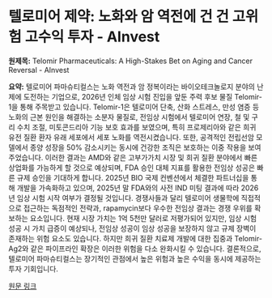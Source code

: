 # 텔로미어 제약: 노화와 암 역전에 건 건  고위험 고수익 투자 - AInvest

**원제목:** Telomir Pharmaceuticals: A High-Stakes Bet on Aging and Cancer Reversal - AInvest

**요약:** 텔로미어 파마슈티컬스는 노화 역전과 암 정복이라는 바이오테크놀로지 분야의 난제에 도전하는 기업으로, 2026년 인체 임상 시험 진입을 앞둔 주력 후보 물질 Telomir-1을 통해 주목받고 있습니다.  Telomir-1은 텔로미어 단축, 산화 스트레스, 만성 염증 등 노화의 근본 원인을 해결하는 소분자 물질로, 전임상 시험에서 텔로미어 연장, 철 및 구리 수치 조절, 미토콘드리아 기능 보호 효과를 보였으며, 특히 프로제리아와 같은 희귀 유전 질환 환자 유래 세포에서 세포 노화를 역전시켰습니다.  또한, 공격적인 전립선암 모델에서 종양 성장을 50% 감소시키는 동시에 건강한 조직은 보호하는 이중 작용을 보여주었습니다.  이러한 결과는 AMD와 같은 고부가가치 시장 및 희귀 질환 분야에서 빠른 상업화를 가능하게 할 것으로 예상되며, FDA 승인 대체 지표를 활용한 전임상 성공은 빠른 규제 승인을 기대하게 합니다.  2025년 BIO 국제 컨벤션에서 체결한 파트너십을 통해 개발을 가속화하고 있으며,  2025년 말 FDA와의 사전 IND 미팅 결과에 따라 2026년 임상 시험 시작 여부가 결정될 것입니다.  경쟁사들과 달리 텔로미어 생물학에 직접적으로 접근하는 독점적인 전략과,  rapamycin보다 우수한 전임상 결과는 경쟁 우위를 확보하는 요소입니다.  현재 시장 가치는 1억 5천만 달러로 저평가되어 있지만, 임상 시험 성공 시 가치 급증이 예상되나, 전임상 성공이 임상 성공을 보장하지 않고 규제 장벽이 존재하는 위험 요소도 있습니다.  하지만 희귀 질환 치료제 개발에 대한 집중과 Telomir-Ag2와 같은 파이프라인 확장은 이러한 위험을 다소 완화시킬 수 있습니다.  결론적으로, 텔로미어 파마슈티컬스는 장기적인 관점에서 높은 위험과 높은 수익을 동시에 제공하는 투자 기회입니다.

[원문 링크](https://www.ainvest.com/news/telomir-pharmaceuticals-high-stakes-bet-aging-cancer-reversal-2507/)
